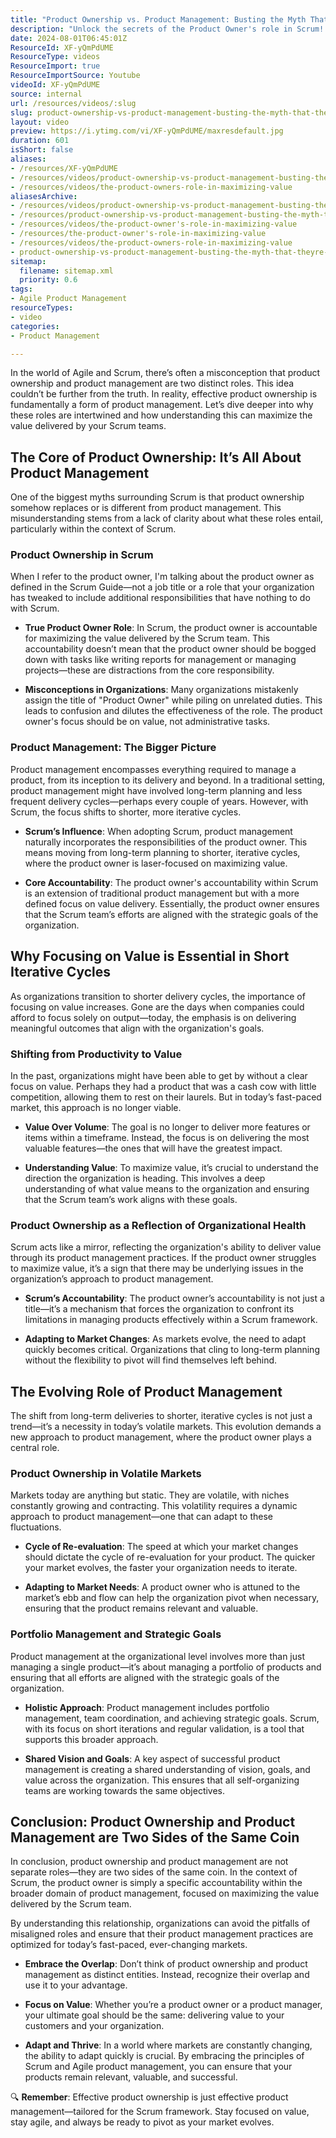 ```yaml
---
title: "Product Ownership vs. Product Management: Busting the Myth That They're Separate Roles"
description: "Unlock the secrets of the Product Owner's role in Scrum! Discover how they maximise value and drive Agile success. Watch now for key insights! \U0001F680"
date: 2024-08-01T06:45:01Z
ResourceId: XF-yQmPdUME
ResourceType: videos
ResourceImport: true
ResourceImportSource: Youtube
videoId: XF-yQmPdUME
source: internal
url: /resources/videos/:slug
slug: product-ownership-vs-product-management-busting-the-myth-that-theyre-separate-roles
layout: video
preview: https://i.ytimg.com/vi/XF-yQmPdUME/maxresdefault.jpg
duration: 601
isShort: false
aliases:
- /resources/XF-yQmPdUME
- /resources/videos/product-ownership-vs-product-management-busting-the-myth-that-theyre-separate-roles
- /resources/videos/the-product-owners-role-in-maximizing-value
aliasesArchive:
- /resources/videos/product-ownership-vs-product-management-busting-the-myth-that-theyre-separate-roles
- /resources/product-ownership-vs-product-management-busting-the-myth-that-theyre-separate-roles
- /resources/videos/the-product-owner's-role-in-maximizing-value
- /resources/the-product-owner's-role-in-maximizing-value
- /resources/videos/the-product-owners-role-in-maximizing-value
- product-ownership-vs-product-management-busting-the-myth-that-theyre-separate-roles
sitemap:
  filename: sitemap.xml
  priority: 0.6
tags:
- Agile Product Management
resourceTypes:
- video
categories:
- Product Management

---
```

In the world of Agile and Scrum, there’s often a misconception that product ownership and product management are two distinct roles. This idea couldn’t be further from the truth. In reality, effective product ownership is fundamentally a form of product management. Let’s dive deeper into why these roles are intertwined and how understanding this can maximize the value delivered by your Scrum teams.

## The Core of Product Ownership: It’s All About Product Management

One of the biggest myths surrounding Scrum is that product ownership somehow replaces or is different from product management. This misunderstanding stems from a lack of clarity about what these roles entail, particularly within the context of Scrum.

### Product Ownership in Scrum

When I refer to the product owner, I'm talking about the product owner as defined in the Scrum Guide—not a job title or a role that your organization has tweaked to include additional responsibilities that have nothing to do with Scrum.

- **True Product Owner Role**: In Scrum, the product owner is accountable for maximizing the value delivered by the Scrum team. This accountability doesn’t mean that the product owner should be bogged down with tasks like writing reports for management or managing projects—these are distractions from the core responsibility.

- **Misconceptions in Organizations**: Many organizations mistakenly assign the title of "Product Owner" while piling on unrelated duties. This leads to confusion and dilutes the effectiveness of the role. The product owner's focus should be on value, not administrative tasks.

### Product Management: The Bigger Picture

Product management encompasses everything required to manage a product, from its inception to its delivery and beyond. In a traditional setting, product management might have involved long-term planning and less frequent delivery cycles—perhaps every couple of years. However, with Scrum, the focus shifts to shorter, more iterative cycles.

- **Scrum’s Influence**: When adopting Scrum, product management naturally incorporates the responsibilities of the product owner. This means moving from long-term planning to shorter, iterative cycles, where the product owner is laser-focused on maximizing value.

- **Core Accountability**: The product owner's accountability within Scrum is an extension of traditional product management but with a more defined focus on value delivery. Essentially, the product owner ensures that the Scrum team’s efforts are aligned with the strategic goals of the organization.

## Why Focusing on Value is Essential in Short Iterative Cycles

As organizations transition to shorter delivery cycles, the importance of focusing on value increases. Gone are the days when companies could afford to focus solely on output—today, the emphasis is on delivering meaningful outcomes that align with the organization's goals.

### Shifting from Productivity to Value

In the past, organizations might have been able to get by without a clear focus on value. Perhaps they had a product that was a cash cow with little competition, allowing them to rest on their laurels. But in today’s fast-paced market, this approach is no longer viable.

- **Value Over Volume**: The goal is no longer to deliver more features or items within a timeframe. Instead, the focus is on delivering the most valuable features—the ones that will have the greatest impact.

- **Understanding Value**: To maximize value, it’s crucial to understand the direction the organization is heading. This involves a deep understanding of what value means to the organization and ensuring that the Scrum team’s work aligns with these goals.

### Product Ownership as a Reflection of Organizational Health

Scrum acts like a mirror, reflecting the organization's ability to deliver value through its product management practices. If the product owner struggles to maximize value, it’s a sign that there may be underlying issues in the organization’s approach to product management.

- **Scrum’s Accountability**: The product owner’s accountability is not just a title—it’s a mechanism that forces the organization to confront its limitations in managing products effectively within a Scrum framework.

- **Adapting to Market Changes**: As markets evolve, the need to adapt quickly becomes critical. Organizations that cling to long-term planning without the flexibility to pivot will find themselves left behind.

## The Evolving Role of Product Management

The shift from long-term deliveries to shorter, iterative cycles is not just a trend—it’s a necessity in today’s volatile markets. This evolution demands a new approach to product management, where the product owner plays a central role.

### Product Ownership in Volatile Markets

Markets today are anything but static. They are volatile, with niches constantly growing and contracting. This volatility requires a dynamic approach to product management—one that can adapt to these fluctuations.

- **Cycle of Re-evaluation**: The speed at which your market changes should dictate the cycle of re-evaluation for your product. The quicker your market evolves, the faster your organization needs to iterate.

- **Adapting to Market Needs**: A product owner who is attuned to the market’s ebb and flow can help the organization pivot when necessary, ensuring that the product remains relevant and valuable.

### Portfolio Management and Strategic Goals

Product management at the organizational level involves more than just managing a single product—it’s about managing a portfolio of products and ensuring that all efforts are aligned with the strategic goals of the organization.

- **Holistic Approach**: Product management includes portfolio management, team coordination, and achieving strategic goals. Scrum, with its focus on short iterations and regular validation, is a tool that supports this broader approach.

- **Shared Vision and Goals**: A key aspect of successful product management is creating a shared understanding of vision, goals, and value across the organization. This ensures that all self-organizing teams are working towards the same objectives.

## Conclusion: Product Ownership and Product Management are Two Sides of the Same Coin

In conclusion, product ownership and product management are not separate roles—they are two sides of the same coin. In the context of Scrum, the product owner is simply a specific accountability within the broader domain of product management, focused on maximizing the value delivered by the Scrum team.

By understanding this relationship, organizations can avoid the pitfalls of misaligned roles and ensure that their product management practices are optimized for today’s fast-paced, ever-changing markets.

- **Embrace the Overlap**: Don’t think of product ownership and product management as distinct entities. Instead, recognize their overlap and use it to your advantage.

- **Focus on Value**: Whether you’re a product owner or a product manager, your ultimate goal should be the same: delivering value to your customers and your organization.

- **Adapt and Thrive**: In a world where markets are constantly changing, the ability to adapt quickly is crucial. By embracing the principles of Scrum and Agile product management, you can ensure that your products remain relevant, valuable, and successful.

🔍 **Remember**: Effective product ownership is just effective product management—tailored for the Scrum framework. Stay focused on value, stay agile, and always be ready to pivot as your market evolves.
